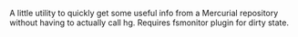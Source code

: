 A little utility to quickly get some useful info from a Mercurial
repository without having to actually call hg. Requires fsmonitor
plugin for dirty state.
